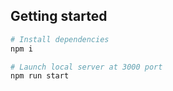 ## Getting started

```sh
# Install dependencies
npm i

# Launch local server at 3000 port
npm run start
```
